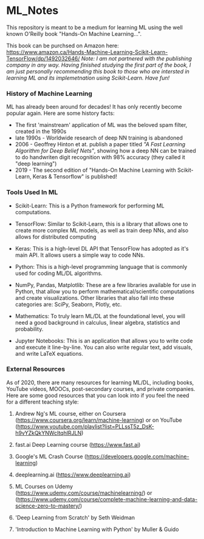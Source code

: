 # ML_Notes
This repository is meant to be a medium for learning ML using the well known O'Reilly book "Hands-On Machine Learning...".

This book can be purchsed on Amazon here: https://www.amazon.ca/Hands-Machine-Learning-Scikit-Learn-TensorFlow/dp/1492032646/
*Note: I am not partnered with the publishing company in any way. Having finished studying the first part of the book, I am just personally recommending this book to those who are intersted in learning ML and its implemetnation using Scikit-Learn. Have fun!*



### History of Machine Learning

ML has already been around for decades! It has only recently become popular again. Here are some history facts:

* The first 'mainstream' application of ML was the beloved spam filter, created in the 1990s
* late 1990s - Worldwide research of deep NN training is abandoned 
* 2006 - Geoffrey Hinton et at. publish a paper titled *"A Fast Learning Algorithm for Deep Belief Nets"*, showing how a deep NN can be trained to do handwriten digit recognition with 98% accuracy (they called it "deep learning")
* 2019 - The second edition of "Hands-On Machine Learning with Scikit-Learn, Keras & Tensorflow" is published!







### Tools Used In ML

* Scikit-Learn: This is a Python framework for performing ML computations.

* TensorFlow: Similar to Scikit-Learn, this is a library that allows one to create more complex ML models, as well as train deep NNs, and also allows for distributed computing

* Keras: This is a high-level DL API that TensorFlow has adopted as it's main API. It allows users a simple way to code NNs.

* Python: This is a high-level programming language that is commonly used for coding ML/DL algorithms.

* NumPy, Pandas, Matplotlib: These are a few libraries available for use in Python, that allow you to perform mathematical/scientific computations and create visualizations. Other libraries that also fall into these categories are: SciPy, Seaborn, Plotly, etc.

* Mathematics: To truly learn ML/DL at the foundational level, you will need a good background in calculus, linear algebra, statistics and probability.

* Jupyter Notebooks: This is an application that allows you to write code and execute it line-by-line. You can also write regular text, add visuals, and write LaTeX equations.




### External Resources

As of 2020, there are many resources for learning ML/DL, including books, YouTube videos, MOOCs, post-secondary courses, and private companies. Here are some good resources that you can look into if you feel the need for a different teaching style:

1. Andrew Ng's ML course, either on Coursera (https://www.coursera.org/learn/machine-learning) or on YouTube (https://www.youtube.com/playlist?list=PLLssT5z_DsK-h9vYZkQkYNWcItqhlRJLN)

2. fast.ai Deep Learning course (https://www.fast.ai)

3. Google's ML Crash Course (https://developers.google.com/machine-learning)

4. deeplearning.ai (https://www.deeplearning.ai)

5. ML Courses on Udemy (https://www.udemy.com/course/machinelearning/) or (https://www.udemy.com/course/complete-machine-learning-and-data-science-zero-to-mastery/)

6. 'Deep Learning from Scratch' by Seth Weidman

7. 'Introduction to Machine Learning with Python' by Muller & Guido


